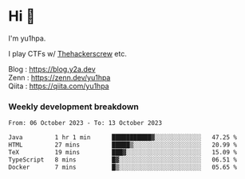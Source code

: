 # Hi 👋

I'm yu1hpa.

I play CTFs w/ [Thehackerscrew](https://www.thehackerscrew.team/) etc.

Blog : https://blog.y2a.dev  
Zenn : https://zenn.dev/yu1hpa  
Qiita : https://qiita.com/yu1hpa  

### Weekly development breakdown

<!--START_SECTION:waka-->

```txt
From: 06 October 2023 - To: 13 October 2023

Java         1 hr 1 min      ███████████▓░░░░░░░░░░░░░   47.25 %
HTML         27 mins         █████▒░░░░░░░░░░░░░░░░░░░   20.99 %
TeX          19 mins         ███▓░░░░░░░░░░░░░░░░░░░░░   15.09 %
TypeScript   8 mins          █▓░░░░░░░░░░░░░░░░░░░░░░░   06.51 %
Docker       7 mins          █▒░░░░░░░░░░░░░░░░░░░░░░░   05.65 %
```

<!--END_SECTION:waka-->

